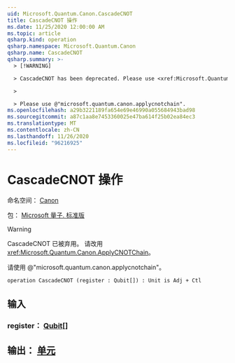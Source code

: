 ```yaml
---
uid: Microsoft.Quantum.Canon.CascadeCNOT
title: CascadeCNOT 操作
ms.date: 11/25/2020 12:00:00 AM
ms.topic: article
qsharp.kind: operation
qsharp.namespace: Microsoft.Quantum.Canon
qsharp.name: CascadeCNOT
qsharp.summary: >-
  > [!WARNING]

  > CascadeCNOT has been deprecated. Please use <xref:Microsoft.Quantum.Canon.ApplyCNOTChain> instead.

  >

  > Please use @"microsoft.quantum.canon.applycnotchain".
ms.openlocfilehash: a29b3221189fa654e69e46990a055684943bad98
ms.sourcegitcommit: a87c1aa8e7453360025e47ba614f25b02ea84ec3
ms.translationtype: MT
ms.contentlocale: zh-CN
ms.lasthandoff: 11/26/2020
ms.locfileid: "96216925"
---
```

# <a name="cascadecnot-operation"></a>CascadeCNOT 操作

命名空间： [Canon](xref:Microsoft.Quantum.Canon)

包： [Microsoft 量子. 标准版](https://nuget.org/packages/Microsoft.Quantum.Standard)


> [!WARNING]
> CascadeCNOT 已被弃用。 请改用 <xref:Microsoft.Quantum.Canon.ApplyCNOTChain>。
>
> 请使用 @"microsoft.quantum.canon.applycnotchain"。



```qsharp
operation CascadeCNOT (register : Qubit[]) : Unit is Adj + Ctl
```


## <a name="input"></a>输入

### <a name="register--qubit"></a>register： [Qubit](xref:microsoft.quantum.lang-ref.qubit)[]





## <a name="output--unit"></a>输出： [单元](xref:microsoft.quantum.lang-ref.unit)

